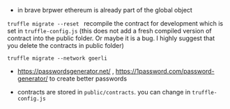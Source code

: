 - in brave brpwer ethereum is already part of the global object

`truffle migrate --reset ` recompile the contract for development which is set in `truffle-config.js` (this does not add a fresh compiled version of contract into the public folder.
Or maybe it is a bug. I highly suggest that you delete the contracts in public folder)

`truffle migrate --network goerli`

- https://passwordsgenerator.net/ , https://1password.com/password-generator/ to create better passwords

- contracts are stored in `public/contracts`. you can change in `truffle-config.js`
